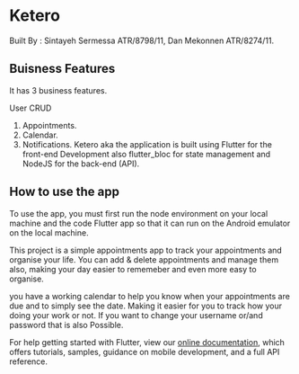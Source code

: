 # Ketero
Built By : Sintayeh Sermessa ATR/8798/11, Dan Mekonnen ATR/8274/11.

## Buisness Features
It has 3 business features.

User CRUD
1. Appointments.
2. Calendar.
3. Notifications.
Ketero aka the application is built using Flutter for the front-end Development also flutter_bloc for state management and NodeJS for the back-end (API).

## How to use the app

To use the app, you must first run the node environment on your local machine and the code Flutter app so that it can run on the Android emulator on the local machine.



This project is a simple appointments app to track your appointments and organise your life. You can add & delete appointments and manage them also, making your day easier to rememeber and even more easy to organise.

you have a working calendar to help you know when your appointments are due and to simply see the date. Making it easier for you to track how your doing your work or not. If you want to change your username or/and password that is also Possible.

For help getting started with Flutter, view our
[online documentation](https://flutter.dev/docs), which offers tutorials,
samples, guidance on mobile development, and a full API reference.
